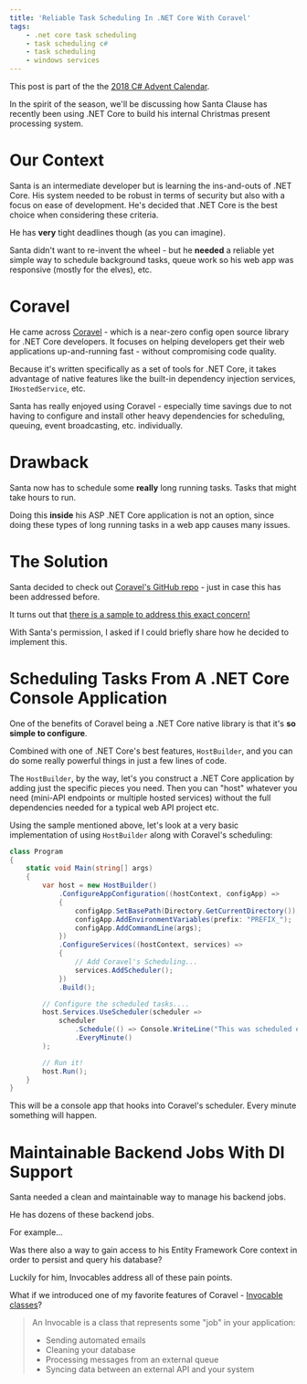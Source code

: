 ```yaml
---
title: 'Reliable Task Scheduling In .NET Core With Coravel'
tags: 
    - .net core task scheduling
    - task scheduling c#
    - task scheduling
    - windows services
---
```


This post is part of the the [2018 C# Advent Calendar](https://crosscuttingconcerns.com/The-Second-Annual-C-Advent).

In the spirit of the season, we'll be discussing how Santa Clause has recently been using .NET Core to build his internal Christmas present processing system.

# Our Context

Santa is an intermediate developer but is learning the ins-and-outs of .NET Core. His system needed to be robust in terms of security but also with a focus on ease of development. He's decided that .NET Core is the best choice when considering these criteria.

He has **very** tight deadlines though (as you can imagine).

Santa didn't want to re-invent the wheel - but he **needed** a reliable yet simple way to schedule background tasks, queue work so his web app was responsive (mostly for the elves), etc.

# Coravel

He came across [Coravel](https://github.com/jamesmh/coravel/blob/master/README.md) - which is a near-zero config open source library for .NET Core developers. It focuses on helping developers get their web applications up-and-running fast - without compromising code quality.

Because it's written specifically as a set of tools for .NET Core, it takes advantage of native features like the built-in dependency injection services, `IHostedService`, etc.

Santa has really enjoyed using Coravel - especially time savings due to not having to configure and install other heavy dependencies for scheduling, queuing, event broadcasting, etc. individually.

# Drawback

Santa now has to schedule some **really** long running tasks. Tasks that might take hours to run. 

Doing this **inside** his ASP .NET Core application is not an option, since doing these types of long running tasks in a web app causes many issues.

# The Solution

Santa decided to check out [Coravel's GitHub repo](https://github.com/jamesmh/coravel/blob/master/README.md) - just in case this has been addressed before. 

It turns out that [there is a sample to address this exact concern!](https://github.com/jamesmh/coravel/blob/master/Samples/HostBuilderConsole/Program.cs) 

With Santa's permission, I asked if I could briefly share how he decided to implement this.

# Scheduling Tasks From A .NET Core Console Application

One of the benefits of Coravel being a .NET Core native library is that it's **so simple to configure**. 

Combined with one of .NET Core's best features, `HostBuilder`, and you can do some really powerful things in just a few lines of code.

The `HostBuilder`, by the way, let's you construct a .NET Core application by adding just the specific pieces you need. Then you can "host" whatever you need (mini-API endpoints or multiple hosted services) without the full dependencies needed for a typical web API project etc.

Using the sample mentioned above, let's look at a very basic implementation of using `HostBuilder` along with Coravel's scheduling:

```c#
class Program
{
    static void Main(string[] args)
    {
        var host = new HostBuilder()
            .ConfigureAppConfiguration((hostContext, configApp) =>
            {
                configApp.SetBasePath(Directory.GetCurrentDirectory());
                configApp.AddEnvironmentVariables(prefix: "PREFIX_");
                configApp.AddCommandLine(args);
            })
            .ConfigureServices((hostContext, services) =>
            {
                // Add Coravel's Scheduling...
                services.AddScheduler();
            })
            .Build();

        // Configure the scheduled tasks....
        host.Services.UseScheduler(scheduler =>
            scheduler
                .Schedule(() => Console.WriteLine("This was scheduled every minute."))
                .EveryMinute()
        );

        // Run it!
        host.Run();
    }
}
```

This will be a console app that hooks into Coravel's scheduler. Every minute something will happen.

# Maintainable Backend Jobs With DI Support

Santa needed a clean and maintainable way to manage his backend jobs. 

He has dozens of these backend jobs. 

For example...

Was there also a way to gain access to his Entity Framework Core context in order to persist and query his database?

Luckily for him, Invocables address all of these pain points.

What if we introduced one of my favorite features of Coravel - [Invocable classes](https://github.com/jamesmh/coravel/blob/master/Docs/Invocables.md)?

> An Invocable is a class that represents some "job" in your application:
> - Sending automated emails
> - Cleaning your database
> - Processing messages from an external queue
> - Syncing data between an external API and your system






